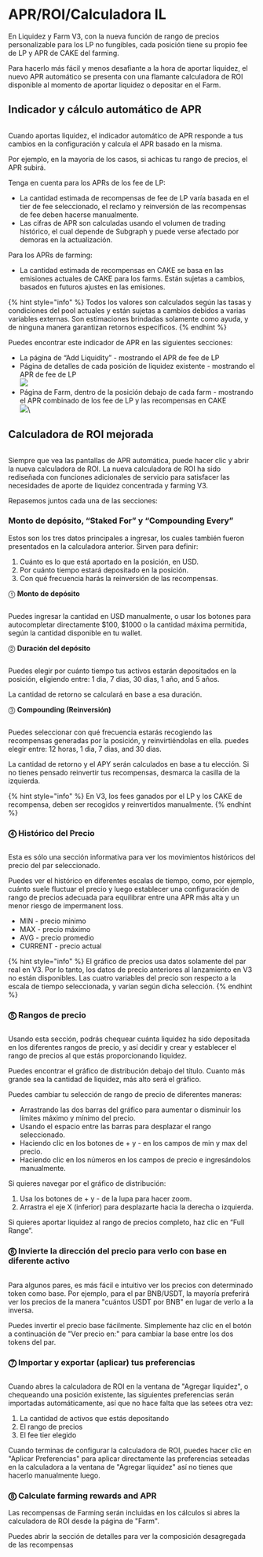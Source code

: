 # APR/ROI/Calculadora IL

En Liquidez y Farm V3, con la nueva función de rango de precios personalizable para los LP no fungibles, cada posición tiene su propio fee de LP y APR de CAKE del farming.

Para hacerlo más fácil y menos desafiante a la hora de aportar liquidez, el nuevo APR automático se presenta con una flamante calculadora de ROI disponible al momento de aportar liquidez o depositar en el Farm.

## Indicador y cálculo automático de APR <a href="#12d7c8c1-d0d7-4d5e-99ea-5f5b7f5378e5" id="12d7c8c1-d0d7-4d5e-99ea-5f5b7f5378e5"></a>

<figure><img src="../../.gitbook/assets/image (8).png" alt=""><figcaption></figcaption></figure>

Cuando aportas liquidez, el indicador automático de APR responde a tus cambios en la configuración y calcula el APR basado en la misma.

Por ejemplo, en la mayoría de los casos, si achicas tu rango de precios, el APR subirá.

Tenga en cuenta para los APRs de los fee de LP:

* La cantidad estimada de recompensas de fee de LP varía basada en el tier de fee seleccionado, el reclamo y reinversión de las recompensas de fee deben hacerse manualmente.
* Las cifras de APR son calculadas usando el volumen de trading histórico, el cual depende de Subgraph y puede verse afectado por demoras en la actualización.

Para los APRs de farming:

* La cantidad estimada de recompensas en CAKE se basa en las emisiones actuales de CAKE para los farms. Están sujetas a cambios, basados en futuros ajustes en las emisiones.

{% hint style="info" %}
Todos los valores son calculados según las tasas y condiciones del pool actuales y están sujetas a cambios debidos a varias variables externas. Son estimaciones brindadas solamente como ayuda, y de ninguna manera garantizan retornos específicos.
{% endhint %}

Puedes encontrar este indicador de APR en las siguientes secciones:

* La página de “Add Liquidity” - mostrando el APR de fee de LP
* Página de detalles de cada posición de liquidez existente - mostrando el APR de fee de LP\
  ![](<../../.gitbook/assets/image (6) (1).png>)
* Página de Farm, dentro de la posición debajo de cada farm - mostrando el APR combinado de los fee de LP y las recompensas en CAKE\
  ![](<../../.gitbook/assets/image (9) (4).png>)\


## Calculadora de ROI mejorada <a href="#6f06dc46-ff61-4022-a29d-3ebe67a50607" id="6f06dc46-ff61-4022-a29d-3ebe67a50607"></a>

<figure><img src="../../.gitbook/assets/image (7) (6).png" alt=""><figcaption></figcaption></figure>

Siempre que vea las pantallas de APR automática, puede hacer clic y abrir la nueva calculadora de ROI. La nueva calculadora de ROI ha sido rediseñada con funciones adicionales de servicio para satisfacer las necesidades de aporte de liquidez concentrada y farming V3.&#x20;

Repasemos juntos cada una de las secciones:

### Monto de depósito, “Staked For” y “Compounding Every” <a href="#a398a29b-a1af-4ec3-9cc6-9e07e620c134" id="a398a29b-a1af-4ec3-9cc6-9e07e620c134"></a>

Estos son los tres datos principales a ingresar, los cuales también fueron presentados en la calculadora anterior. Sirven para definir:

1. Cuánto es lo que está aportado en la posición, en USD.
2. Por cuánto tiempo estará  depositado en la posición.
3. Con qué frecuencia harás la reinversión de las recompensas.



⓵ **Monto de depósito**

<figure><img src="../../.gitbook/assets/deposit-amount.gif" alt=""><figcaption></figcaption></figure>

Puedes ingresar la cantidad en USD manualmente, o usar los botones para autocompletar directamente $100, $1000 o la cantidad máxima permitida, según la cantidad disponible en tu wallet.



⓶ **Duración del depósito**

<figure><img src="../../.gitbook/assets/stake-durations.gif" alt=""><figcaption></figcaption></figure>

Puedes elegir por cuánto tiempo tus activos estarán depositados en la posición, eligiendo entre: 1 dia, 7 dias, 30 dias, 1 año, and 5 años.

La cantidad de retorno se calculará en base a esa duración.



⓷ **Compounding (Reinversión)**

<figure><img src="../../.gitbook/assets/compounding.gif" alt=""><figcaption></figcaption></figure>

Puedes seleccionar con qué frecuencia estarás recogiendo las recompensas generadas por la posición, y reinvirtiéndolas en ella. puedes elegir entre: 12 horas, 1 dia, 7 dias, and 30 dias.

La cantidad de retorno y el APY serán calculados en base a tu elección. Si no tienes pensado reinvertir tus recompensas, desmarca la casilla de la izquierda.

{% hint style="info" %}
En V3, los fees ganados por el LP y los CAKE de recompensa, deben ser recogidos y reinvertidos manualmente.
{% endhint %}

### &#x20;⓸ Histórico del Precio <a href="#19cd815c-ef3d-496a-8469-fb0164f3946b" id="19cd815c-ef3d-496a-8469-fb0164f3946b"></a>

<figure><img src="../../.gitbook/assets/image (2).png" alt=""><figcaption></figcaption></figure>

Esta es sólo una sección informativa para ver los movimientos históricos del precio del par seleccionado.

Puedes ver el histórico en diferentes escalas de tiempo, como, por ejemplo, cuánto suele fluctuar el precio y luego establecer una configuración de rango de precios adecuada para equilibrar entre una APR más alta y un menor riesgo de impermanent loss.

* MIN - precio mínimo
* MAX - precio máximo
* AVG - precio promedio
* CURRENT - precio actual

{% hint style="info" %}
El gráfico de precios usa datos solamente del par real en V3. Por lo tanto, los datos de precio anteriores al lanzamiento en V3 no están disponibles. Las cuatro variables del precio son respecto a la escala de tiempo seleccionada, y varían según dicha selección.
{% endhint %}

### ⓹ Rangos de precio <a href="#bbec6919-1404-4523-815e-063405a961f1" id="bbec6919-1404-4523-815e-063405a961f1"></a>

<figure><img src="../../.gitbook/assets/spaces_-MHREX7DHcljbY5IkjgJ-1972196547_uploads_dkCIM5NYI1VLXsk9UEdF_price-range.webp" alt=""><figcaption></figcaption></figure>

Usando esta sección, podrás chequear cuánta liquidez ha sido depositada en los diferentes rangos de precio, y así decidir y crear y establecer el rango de precios al que estás proporcionando liquidez.

Puedes encontrar el gráfico de distribución debajo del título. Cuanto más grande sea la cantidad de liquidez, más alto será el gráfico.

Puedes cambiar tu selección de rango de precio de diferentes maneras:

* Arrastrando las dos barras del gráfico para aumentar o disminuir los límites máximo y mínimo del precio.
* Usando el espacio entre las barras para desplazar el rango seleccionado.
* Haciendo clic en los botones de + y - en los campos de min y max del precio.
* Haciendo clic en los números en los campos de precio e ingresándolos manualmente.

Si quieres navegar por el gráfico de distribución:

1. Usa los botones de + y - de la lupa para hacer zoom.
2. Arrastra el eje X (inferior) para desplazarte hacia la derecha o izquierda.

Si quieres aportar liquidez al rango de precios completo, haz clic en “Full Range”.

### ⓺ Invierte la dirección del precio para verlo con base en diferente activo <a href="#5c3bdfaf-bd66-4942-873d-d617eeeab53d" id="5c3bdfaf-bd66-4942-873d-d617eeeab53d"></a>

<figure><img src="../../.gitbook/assets/flip-directions.gif" alt=""><figcaption></figcaption></figure>

Para algunos pares, es más fácil e intuitivo ver los precios con determinado token como base. Por ejemplo, para el par BNB/USDT, la mayoría preferirá ver los precios de la manera "cuántos USDT por BNB" en lugar de verlo a la inversa.

Puedes invertir el precio base fácilmente. Simplemente haz clic en el botón a continuación de "Ver precio en:" para cambiar la base entre los dos tokens del par.

### ⓻ Importar y exportar (aplicar) tus preferencias <a href="#d18cf936-315e-4432-a3a5-f65976651073" id="d18cf936-315e-4432-a3a5-f65976651073"></a>

<figure><img src="../../.gitbook/assets/apply-settings.gif" alt=""><figcaption></figcaption></figure>

Cuando abres la calculadora de ROI en la ventana de "Agregar liquidez", o chequeando una posición existente, las siguientes preferencias serán importadas automáticamente, así que no hace falta que las setees otra vez:

1. La cantidad de activos que estás depositando
2. El rango de precios
3. El fee tier elegido

Cuando terminas de configurar la calculadora de ROI, puedes hacer clic en "Aplicar Preferencias" para aplicar directamente las preferencias seteadas en la calculadora a la ventana de "Agregar liquidez" así no tienes que hacerlo manualmente luego.

### ⓼ Calculate farming rewards and APR <a href="#584c385b-5f76-42e5-8751-8344d6bd4749" id="584c385b-5f76-42e5-8751-8344d6bd4749"></a>

Las recompensas de Farming serán incluidas en los cálculos si abres la calculadora de ROI desde la página de "Farm".

Puedes abrir la sección de detalles para ver la composición desagregada de las recompensas
